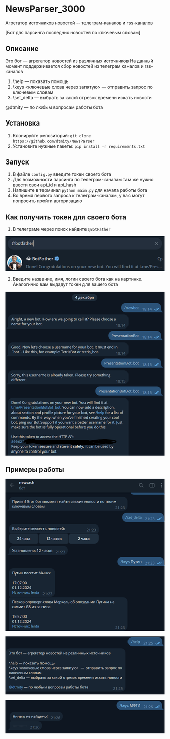 # NewsParser_3000
 Агрегатор источников новостей -- телеграм-каналов и rss-каналов
 
 [Бот для парсинга последних новостей по ключевым словам]

## Описание
Это бот — агрегатор новостей из различных источников
На данный момент поддерживается сбор новостей из телеграм каналов и rss-каналов

1. \help — показать помощь
2. \keys <ключевые слова через запятую>  — отправить запрос по ключевым словам
3. \set_delta — выбрать за какой отрезок времени искать новости

@dtmity — по любым вопросам работы бота

## Установка

1. Клонируйте репозиторий: `git clone https://github.com/dtmity/NewsParser`
2. Установите нужные пакеты: `pip install -r requirements.txt`

## Запуск

1. В файле `config.py` введите токен своего бота
2. Для возможности парсинга по телеграм-каналам там же нужно ввести свои api_id и api_hash
3. Напишите в терминал `python main.py` для начала работы бота
4. Во время первого запроса к телеграм-каналам, у вас могут попросить пройти авторизацию

## Как получить токен для своего бота

1. В телеграме через поиск найдите `@BotFather`


![Скрин 1](https://github.com/dtmity/NewsParser/raw/main/Inst/b1.png)

2. Введите название, имя, логин своего бота как на картинке. Аналогично вам выдадут токен для вашего бота


![Скрин 1](https://github.com/dtmity/NewsParser/raw/main/Inst/b21.png)

## Примеры работы

![Скрин 1](https://github.com/dtmity/NewsParser/raw/main/shots/1.png)

![Скрин 2](https://github.com/dtmity/NewsParser/raw/main/shots/2.png)

![Скрин 3](https://github.com/dtmity/NewsParser/raw/main/shots/3.png)
